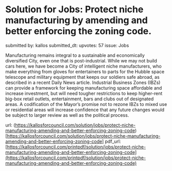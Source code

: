 # Solution for Jobs: Protect niche manufacturing by amending and better enforcing the zoning code. #

submitted by: kallos
submitted_dt: 
upvotes: 57
issue: Jobs

Manufacturing remains integral to a sustainable and economically diversified City, even one that is post-industrial. While we may not build cars here, we have become a City of intelligent niche manufacturers, who make everything from gloves for entertainers to parts for the Hubble space telescope and military equipment that keeps our soldiers safe abroad, as described in a recent Daily News article. Industrial Business Zones (IBZs) can provide a framework for keeping manufacturing space affordable and increase investment, but will need tougher restrictions to keep higher-rent big-box retail outlets, entertainment, bars and clubs out of designated areas. A codification of the Mayor’s promise not to rezone IBZs to mixed use or residential areas will increase confidence that any future changes would be subject to larger review as well as the political process.

url: (https://kallosforcouncil.com/solution/jobs/protect-niche-manufacturing-amending-and-better-enforcing-zoning-code)[https://kallosforcouncil.com/solution/jobs/protect-niche-manufacturing-amending-and-better-enforcing-zoning-code]
pdf_url: [https://kallosforcouncil.com/printpdf/solution/jobs/protect-niche-manufacturing-amending-and-better-enforcing-zoning-code](https://kallosforcouncil.com/printpdf/solution/jobs/protect-niche-manufacturing-amending-and-better-enforcing-zoning-code)